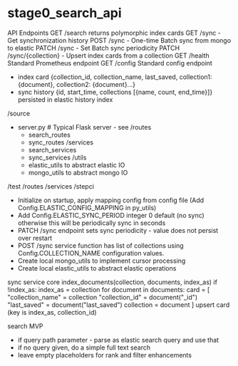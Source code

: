 # stage0_search_api

API Endpoints
GET /search returns polymorphic index cards
GET /sync - Get synchronization history
POST /sync - One-time Batch sync from mongo to elastic
PATCH /sync - Set Batch sync periodicity 
PATCH /sync/{collection} - Upsert index cards from a collection
GET /health Standard Prometheus endpoint
GET /config Standard config endpoint

- index card {collection_id, collection_name, last_saved, collection1: {document}, collection2: {document}...}
- sync history {id, start_time, collections [{name, count, end_time}]} persisted in elastic history index

/source
- server.py # Typical Flask server - see 
  /routes
    - search_routes
    - sync_routes
  /services
    - search_services
    - sync_services
  /utils
    - elastic_utils to abstract elastic IO
    - mongo_utils to abstract mongo IO

/test
  /routes
  /services
  /stepci

- Initialize on startup, apply mapping config from config file (Add Config.ELASTIC_CONFIG_MAPPING in py_utils)
- Add Config.ELASTIC_SYNC_PERIOD integer 0 default (no sync) otherwise this will be periodically sync in seconds
- PATCH /sync endpoint sets sync periodicity - value does not persist over restart
- POST /sync service function has list of collections using Config.COLLECTION_NAME configuration values.
- Create local mongo_utils to implement cursor processing
- Create local elastic_utils to abstract elastic operations

sync service core
index_documents(collection, documents, index_as)
    if !index_as: index_as = collection
    for document in documents:
        card = [
            "collection_name" = collection
            "collection_id" = document("_id")
            "last_saved" = document("last_saved")
            collection = document
        ]
        upsert card (key is index_as, collection_id)

search MVP
- if query path parameter - parse as elastic search query and use that
- if no query given, do a simple full text search
- leave empty placeholders for rank and filter enhancements

